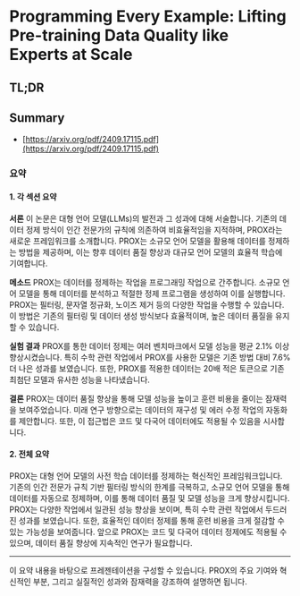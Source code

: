 # Programming Every Example: Lifting Pre-training Data Quality like Experts at Scale
## TL;DR
## Summary
- [https://arxiv.org/pdf/2409.17115.pdf](https://arxiv.org/pdf/2409.17115.pdf)

### 요약

#### 1. 각 섹션 요약

**서론**
이 논문은 대형 언어 모델(LLMs)의 발전과 그 성과에 대해 서술합니다. 기존의 데이터 정제 방식이 인간 전문가의 규칙에 의존하여 비효율적임을 지적하며, PROX라는 새로운 프레임워크를 소개합니다. PROX는 소규모 언어 모델을 활용해 데이터를 정제하는 방법을 제공하며, 이는 향후 데이터 품질 향상과 대규모 언어 모델의 효율적 학습에 기여합니다.

**메소드**
PROX는 데이터를 정제하는 작업을 프로그래밍 작업으로 간주합니다. 소규모 언어 모델을 통해 데이터를 분석하고 적절한 정제 프로그램을 생성하여 이를 실행합니다. PROX는 필터링, 문자열 정규화, 노이즈 제거 등의 다양한 작업을 수행할 수 있습니다. 이 방법은 기존의 필터링 및 데이터 생성 방식보다 효율적이며, 높은 데이터 품질을 유지할 수 있습니다.

**실험 결과**
PROX를 통한 데이터 정제는 여러 벤치마크에서 모델 성능을 평균 2.1% 이상 향상시켰습니다. 특히 수학 관련 작업에서 PROX를 사용한 모델은 기존 방법 대비 7.6% 더 나은 성과를 보였습니다. 또한, PROX를 적용한 데이터는 20배 적은 토큰으로 기존 최첨단 모델과 유사한 성능을 나타냈습니다.

**결론**
PROX는 데이터 품질 향상을 통해 모델 성능을 높이고 훈련 비용을 줄이는 잠재력을 보여주었습니다. 미래 연구 방향으로는 데이터의 재구성 및 에러 수정 작업의 자동화를 제안합니다. 또한, 이 접근법은 코드 및 다국어 데이터에도 적용될 수 있음을 시사합니다.

#### 2. 전체 요약

PROX는 대형 언어 모델의 사전 학습 데이터를 정제하는 혁신적인 프레임워크입니다. 기존의 인간 전문가 규칙 기반 필터링 방식의 한계를 극복하고, 소규모 언어 모델을 통해 데이터를 자동으로 정제하며, 이를 통해 데이터 품질 및 모델 성능을 크게 향상시킵니다. PROX는 다양한 작업에서 일관된 성능 향상을 보이며, 특히 수학 관련 작업에서 두드러진 성과를 보였습니다. 또한, 효율적인 데이터 정제를 통해 훈련 비용을 크게 절감할 수 있는 가능성을 보여줍니다. 앞으로 PROX는 코드 및 다국어 데이터 정제에도 적용될 수 있으며, 데이터 품질 향상에 지속적인 연구가 필요합니다.

---

이 요약 내용을 바탕으로 프레젠테이션을 구성할 수 있습니다. PROX의 주요 기여와 혁신적인 부분, 그리고 실질적인 성과와 잠재력을 강조하여 설명하면 됩니다.
